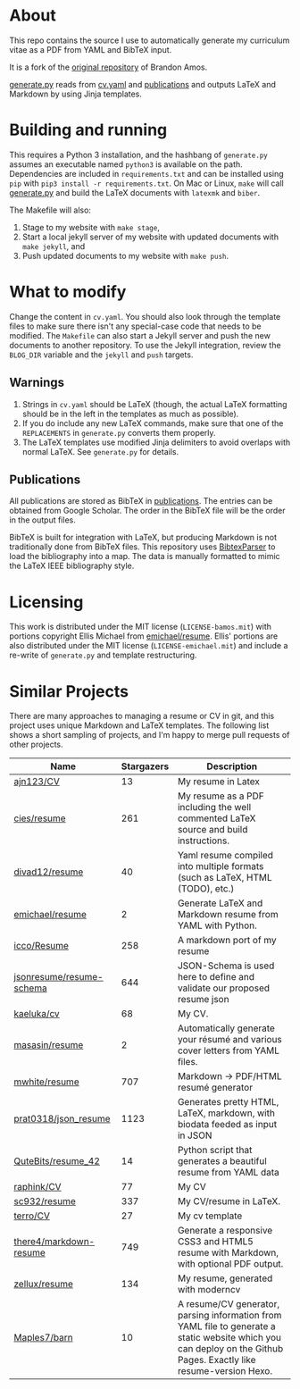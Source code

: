 # About
This repo contains the source I use to automatically generate my curriculum vitae as a PDF from YAML and BibTeX input.

It is a fork of the [original repository](https://github.com/bamos/cv) of Brandon Amos.

[generate.py](generate.py) reads from [cv.yaml](cv.yaml) and
[publications](publications) and outputs LaTeX and Markdown
by using Jinja templates.

# Building and running
This requires a Python 3 installation,
and the hashbang of `generate.py` assumes an executable named
`python3` is available on the path.
Dependencies are included in `requirements.txt` and can be installed
using `pip` with `pip3 install -r requirements.txt`.
On Mac or Linux, `make` will call [generate.py](generate.py) and
build the LaTeX documents with `latexmk` and `biber`.

The Makefile will also:

1. Stage to my website with `make stage`,
2. Start a local jekyll server of my website with updated
  documents with `make jekyll`, and
3. Push updated documents to my website with `make push`.

# What to modify
Change the content in `cv.yaml`.
You should also look through the template files to make sure there isn't any
special-case code that needs to be modified.
The `Makefile` can also start a Jekyll server and push the
new documents to another repository.
To use the Jekyll integration,
review the `BLOG_DIR` variable and the `jekyll` and `push` targets.

## Warnings
1. Strings in `cv.yaml` should be LaTeX (though, the actual LaTeX formatting
   should be in the left in the templates as much as possible).
2. If you do include any new LaTeX commands, make sure that one of the
   `REPLACEMENTS` in `generate.py` converts them properly.
3. The LaTeX templates use modified Jinja delimiters to avoid overlaps with
   normal LaTeX. See `generate.py` for details.

## Publications
All publications are stored as BibTeX in [publications](publications).
The entries can be obtained from Google Scholar.
The order in the BibTeX file will be the order in
the output files.

BibTeX is built for integration with LaTeX, but producing
Markdown is not traditionally done from BibTeX files.
This repository uses [BibtexParser][bibtexparser] to load the
bibliography into a map.
The data is manually formatted to mimic the LaTeX
IEEE bibliography style.

[bibtexparser]: https://bibtexparser.readthedocs.org/en/latest/index.html

# Licensing
This work is distributed under the MIT license (`LICENSE-bamos.mit`)
with portions copyright Ellis Michael from
[emichael/resume](https://github.com/emichael/resume).
Ellis' portions are also distributed under the MIT license
(`LICENSE-emichael.mit`) and include
a re-write of `generate.py` and template restructuring.

# Similar Projects
There are many approaches to managing a resume or CV in git,
and this project uses unique Markdown and LaTeX templates.
The following list shows a short sampling of projects,
and I'm happy to merge pull requests of other projects.

<!--
To generate the following list, install https://github.com/jacquev6/PyGithub
and download the `github-repo-summary.py` script from
https://github.com/bamos/python-scripts/blob/master/python3/github-repo-summary.py.
Please add projects to the list in the comment and in the table below.

github-repo-summary.py \
  ajn123/CV \
  cies/resume \
  divad12/resume \
  emichael/resume \
  icco/Resume \
  jsonresume/resume-schema \
  kaeluka/cv \
  masasin/resume \
  mwhite/resume \
  prat0318/json_resume \
  qutebits/resume_42 \
  raphink/CV \
  sc932/resume \
  terro/CV \
  there4/markdown-resume \
  zellux/resume \
  Maples7/barn
-->

Name | Stargazers | Description
----|----|----
[ajn123/CV](https://github.com/ajn123/CV) | 13 | My resume in Latex
[cies/resume](https://github.com/cies/resume) | 261 | My resume as a PDF including the well commented LaTeX source and build instructions.
[divad12/resume](https://github.com/divad12/resume) | 40 | Yaml resume compiled into multiple formats (such as LaTeX, HTML (TODO), etc.)
[emichael/resume](https://github.com/emichael/resume) | 2 | Generate LaTeX and Markdown resume from YAML with Python.
[icco/Resume](https://github.com/icco/Resume) | 258 | A markdown port of my resume
[jsonresume/resume-schema](https://github.com/jsonresume/resume-schema) | 644 | JSON-Schema is used here to define and validate our proposed resume json
[kaeluka/cv](https://github.com/kaeluka/cv) | 68 | My CV.
[masasin/resume](https://github.com/masasin/resume) | 2 | Automatically generate your résumé and various cover letters from YAML files.
[mwhite/resume](https://github.com/mwhite/resume) | 707 | Markdown -> PDF/HTML resumé generator
[prat0318/json_resume](https://github.com/prat0318/json_resume) | 1123 | Generates pretty HTML, LaTeX, markdown, with biodata feeded as input in JSON
[QuteBits/resume_42](https://github.com/QuteBits/resume_42) | 14 | Python script that generates a beautiful resume from YAML data
[raphink/CV](https://github.com/raphink/CV) | 77 | My CV
[sc932/resume](https://github.com/sc932/resume) | 337 | My CV/resume in LaTeX.
[terro/CV](https://github.com/terro/CV) | 27 | My cv template
[there4/markdown-resume](https://github.com/there4/markdown-resume) | 749 | Generate a responsive CSS3 and HTML5 resume with Markdown, with optional PDF output.
[zellux/resume](https://github.com/zellux/resume) | 134 | My resume, generated with moderncv
[Maples7/barn](https://github.com/Maples7/barn) | 10 | A resume/CV generator, parsing information from YAML file to generate a static website which you can deploy on the Github Pages. Exactly like resume-version Hexo.
